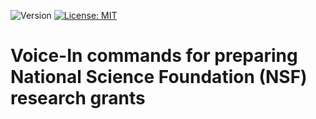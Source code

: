 ![Version](https://img.shields.io/static/v1?label=nsf-grants-voice-in&message=0.1&color=brightcolor)
[![License: MIT](https://img.shields.io/badge/License-MIT-blue.svg)](https://opensource.org/licenses/MIT)

# Voice-In commands for preparing National Science Foundation (NSF) research grants
